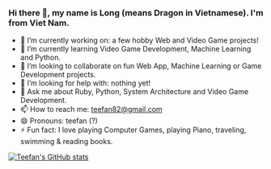 ### Hi there 👋, my name is Long (means Dragon in Vietnamese). I'm from Viet Nam.

- 🔭 I’m currently working on: a few hobby Web and Video Game projects!
- 🌱 I’m currently learning Video Game Development, Machine Learning and Python.
- 👯 I’m looking to collaborate on fun Web App, Machine Learning or Game Development projects.
- 🤔 I’m looking for help with: nothing yet!
- 💬 Ask me about Ruby, Python, System Architecture and Video Game Development.
- 📫 How to reach me: teefan82@gmail.com
- 😄 Pronouns: teefan (?)
- ⚡ Fun fact: I love playing Computer Games, playing Piano, traveling, swimming & reading books.

[![Teefan's GitHub stats](https://github-readme-stats.vercel.app/api?username=teefan)](https://github.com/teefan/github-readme-stats)
